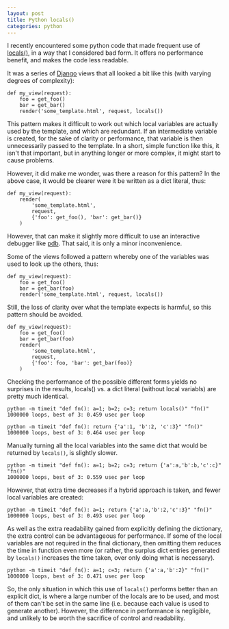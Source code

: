 ```yaml
---
layout: post
title: Python locals()
categories: python
---
```


I recently encountered some python code that made frequent use of [locals()](https://docs.python.org/2/library/functions.html#locals), in a way that I considered bad form.  It offers no performance benefit, and makes the code less readable.


It was a series of [Django](https://www.djangoproject.com/) views that all looked a bit like this (with varying degrees of complexity):

```
def my_view(request):
    foo = get_foo()
    bar = get_bar()
    render('some_template.html', request, locals())
```

This pattern makes it difficult to work out which local variables are actually used by the template, and which are redundant.  If an intermediate variable is created, for the sake of clarity or performance, that variable is then unnecessarily passed to the template.  In a short, simple function like this, it isn't that important, but in anything longer or more complex, it might start to cause problems. 

However, it did make me wonder, was there a reason for this pattern?  In the above case, it would be clearer were it be written as a dict literal, thus:
```
def my_view(request):
    render(
        'some_template.html',
        request,
        {'foo': get_foo(), 'bar': get_bar()}
    )
```

However, that can make it slightly more difficult to use an interactive debugger like [pdb](https://docs.python.org/2/library/pdb.html).  That said, it is only a minor inconvenience.

Some of the views followed a pattern whereby one of the variables was used to look up the others, thus:

```
def my_view(request):
    foo = get_foo()
    bar = get_bar(foo)
    render('some_template.html', request, locals())
```

Still, the loss of clarity over what the template expects is harmful, so this pattern should be avoided.

```
def my_view(request):
    foo = get_foo()
    bar = get_bar(foo)
    render(
        'some_template.html',
        request,
        {'foo': foo, 'bar': get_bar(foo)}
    )
```

Checking the performance of the possible different forms yields no surprises in the results, locals() vs. a dict literal (without local variabls) are pretty much identical.

```
python -m timeit "def fn(): a=1; b=2; c=3; return locals()" "fn()"
1000000 loops, best of 3: 0.459 usec per loop

python -m timeit "def fn(): return {'a':1, 'b':2, 'c':3}" "fn()"
1000000 loops, best of 3: 0.464 usec per loop
```

Manually turning all the local variables into the same dict that would be returned by `locals()`, is slightly slower.

```
python -m timeit "def fn(): a=1; b=2; c=3; return {'a':a,'b':b,'c':c}" "fn()"
1000000 loops, best of 3: 0.559 usec per loop
```

However, that extra time decreases if a hybrid approach is taken, and fewer local variables are created:

```
python -m timeit "def fn(): a=1; return {'a':a,'b':2,'c':3}" "fn()"
1000000 loops, best of 3: 0.493 usec per loop
```

As well as the extra readability gained from explicitly defining the dictionary, the extra control can be advantageous for performance.  If some of the local variables are not required in the final dictionary, then omitting them reduces the time in function even more (or rather, the surplus dict entries generated by `locals()` increases the time taken, over only doing what is necessary).

```
python -m timeit "def fn(): a=1; c=3; return {'a':a,'b':2}" "fn()"
1000000 loops, best of 3: 0.471 usec per loop
```

So, the only situation in which this use of `locals()` performs better than an explicit dict, is where a large number of the locals are to be used, and most of them can't be set in the same line (i.e. because each value is used to generate another).  However, the difference in performance is negligible, and unlikely to be worth the sacrifice of control and readability.